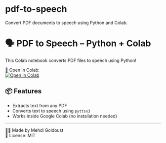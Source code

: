 # pdf-to-speech
Convert PDF documents to speech using Python and Colab.
# 🗣️ PDF to Speech – Python + Colab

This Colab notebook converts PDF files to speech using Python!

🔗 Open in Colab:  
[![Open In Colab](https://colab.research.google.com/assets/colab-badge.svg)](https://colab.research.google.com/drive/1LIQOii1knehZYiGWFarYgU8j7UDLtCdc)

## 📦 Features
- Extracts text from any PDF
- Converts text to speech using `pyttsx3`
- Works inside Google Colab (no installation needed)

---

🧑‍💻 Made by Mehdi Goldoust  
📄 License: MIT
